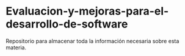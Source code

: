 # Evaluacion-y-mejoras-para-el-desarrollo-de-software
Repositorio para almacenar toda la información necesaria sobre esta materia.
